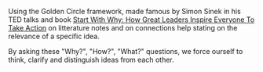 Using the Golden Circle framework, made famous by Simon Sinek in his TED talks and book [Start With Why: How Great Leaders Inspire Everyone To Take Action](Start%20With%20Why%20-%20How%20Great%20Leaders%20Inspire%20Everyone%20To%20Take%20Action%20-%20Simon%20Sinek.md) on litterature notes and on connections help stating on the relevance of a specific idea. 

By asking these "Why?", "How?", "What?" questions, we force ourself to think, clarify and distinguish ideas from each other.